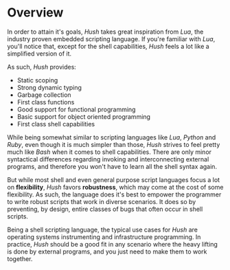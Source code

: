 # Overview

In order to attain it's goals, *Hush* takes great inspiration from *Lua*, the industry proven embedded scripting language. If you're familiar with *Lua*, you'll notice that, except for the shell capabilities, *Hush* feels a lot like a simplified version of it.

As such, *Hush* provides:

- Static scoping
- Strong dynamic typing
- Garbage collection
- First class functions
- Good support for functional programming
- Basic support for object oriented programming
- First class shell capabilities

While being somewhat similar to scripting languages like *Lua*, *Python* and *Ruby*, even though it is much simpler than those, *Hush* strives to feel pretty much like *Bash* when it comes to shell capabilities. There are only minor syntactical differences regarding invoking and interconnecting external programs, and therefore you won't have to learn all the shell syntax again.

But while most shell and even general purpose script languages focus a lot on **flexibility**, *Hush* favors **robustness**, which may come at the cost of some flexibility. As such, the language does it's best to empower the programmer to write robust scripts that work in diverse scenarios. It does so by preventing, by design, entire classes of bugs that often occur in shell scripts.

Being a shell scripting language, the typical use cases for *Hush* are operating systems instrumenting and infrastructure programming. In practice, *Hush* should be a good fit in any scenario where the heavy lifting is done by external programs, and you just need to make them to work together.
